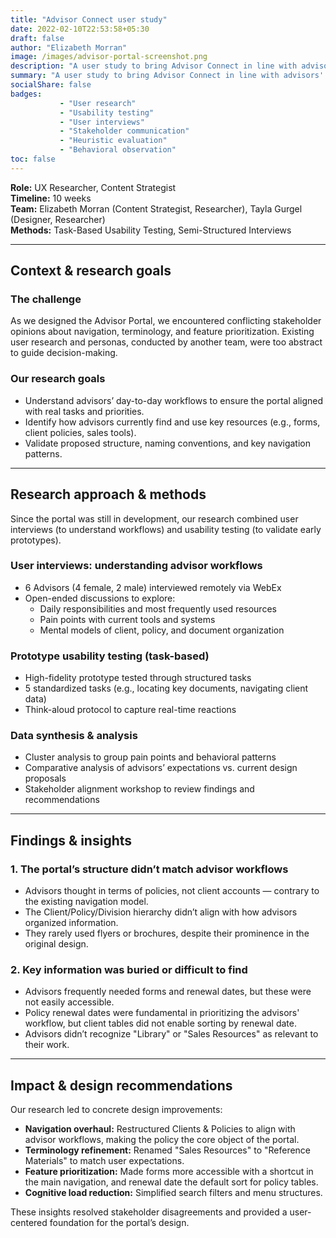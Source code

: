 ```yaml
---
title: "Advisor Connect user study"
date: 2022-02-10T22:53:58+05:30
draft: false
author: "Elizabeth Morran"
image: /images/advisor-portal-screenshot.png
description: "A user study to bring Advisor Connect in line with advisors' daily needs."
summary: "A user study to bring Advisor Connect in line with advisors' daily needs."            
socialShare: false
badges:
           - "User research"
           - "Usability testing"
           - "User interviews"   
           - "Stakeholder communication"
           - "Heuristic evaluation"
           - "Behavioral observation"
toc: false
--- 
```


**Role:** UX Researcher, Content Strategist  
**Timeline:** 10 weeks  
**Team:** Elizabeth Morran (Content Strategist, Researcher), Tayla Gurgel (Designer, Researcher)  
**Methods:** Task-Based Usability Testing, Semi-Structured Interviews

---

## Context & research goals
### The challenge
As we designed the Advisor Portal, we encountered conflicting stakeholder opinions about navigation, terminology, and feature prioritization. Existing user research and personas, conducted by another team, were too abstract to guide decision-making.

### Our research goals
- Understand advisors’ day-to-day workflows to ensure the portal aligned with real tasks and priorities.  
- Identify how advisors currently find and use key resources (e.g., forms, client policies, sales tools).  
- Validate proposed structure, naming conventions, and key navigation patterns.  

---

## Research approach & methods
Since the portal was still in development, our research combined user interviews (to understand workflows) and usability testing (to validate early prototypes).  

### User interviews: understanding advisor workflows
- 6 Advisors (4 female, 2 male) interviewed remotely via WebEx  
- Open-ended discussions to explore:  
  - Daily responsibilities and most frequently used resources  
  - Pain points with current tools and systems  
  - Mental models of client, policy, and document organization  

### Prototype usability testing (task-based)
- High-fidelity prototype tested through structured tasks  
- 5 standardized tasks (e.g., locating key documents, navigating client data)  
- Think-aloud protocol to capture real-time reactions  

### Data synthesis & analysis
- Cluster analysis to group pain points and behavioral patterns  
- Comparative analysis of advisors’ expectations vs. current design proposals  
- Stakeholder alignment workshop to review findings and recommendations  

---

## Findings & insights
### 1. The portal’s structure didn’t match advisor workflows
- Advisors thought in terms of policies, not client accounts — contrary to the existing navigation model.  
- The Client/Policy/Division hierarchy didn’t align with how advisors organized information.
- They rarely used flyers or brochures, despite their prominence in the original design.  

### 2. Key information was buried or difficult to find
- Advisors frequently needed forms and renewal dates, but these were not easily accessible.  
- Policy renewal dates were fundamental in prioritizing the advisors' workflow, but client tables did not enable sorting by renewal date.
- Advisors didn’t recognize "Library" or "Sales Resources" as relevant to their work.  

---

## Impact & design recommendations
Our research led to concrete design improvements:  

* **Navigation overhaul:** Restructured Clients & Policies to align with advisor workflows, making the policy the core object of the portal.
* **Terminology refinement:** Renamed "Sales Resources" to "Reference Materials" to match user expectations.
* **Feature prioritization:** Made forms more accessible with a shortcut in the main navigation, and renewal date the default sort for policy tables.
* **Cognitive load reduction:** Simplified search filters and menu structures.

These insights resolved stakeholder disagreements and provided a user-centered foundation for the portal’s design.  

